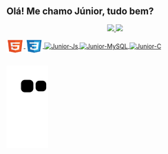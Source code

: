 ## Olá! Me chamo Júnior, tudo bem?

<div align="center" style="display: inline_block">
  <a href="https://github.com/isem49">
  <img  height="180em" src="https://github-readme-stats.vercel.app/api?username=isem49&show_icons=true&theme=dracula&include_all_commits=true&count_private=true"/>
  <img  height="180em" src="https://github-readme-stats.vercel.app/api/top-langs/?username=isem49&layout=compact&langs_count=4&theme=dracula"/>
</div>

  
<div style="display: inline_block"><br>
  <img align="center" alt="Junior-HTML" height="30" width="40" src="https://raw.githubusercontent.com/devicons/devicon/master/icons/html5/html5-original.svg">
  <img align="center" alt="Junior-CSS" height="30" width="40" src="https://raw.githubusercontent.com/devicons/devicon/master/icons/css3/css3-original.svg">
  <img align="center" alt="Junior-Js" height="40" width="40" src="https://cdn.jsdelivr.net/gh/devicons/devicon/icons/java/java-original-wordmark.svg">
  <img align="center" alt="Junior-MySQL" height="30" width="40" src="https://cdn.jsdelivr.net/gh/devicons/devicon/icons/mysql/mysql-original.svg">
  <img align="center" alt="Junior-C" height="30" width="40" src="https://cdn.jsdelivr.net/gh/devicons/devicon/icons/c/c-original.svg">
</div>

##
  
<div>     
    
  ![Snake animation](https://github.com/isem49/isem49/blob/output/github-contribution-grid-snake.svg)
    
</div> 


